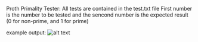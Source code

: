 Proth Primality Tester: 
All tests are contained in the test.txt file
First number is the number to be tested and the sencond number
is the expected result (0 for non-prime, and 1 for prime)

example output:
![alt text](https://drive.google.com/file/d/1lGipXp9nmb2G8oq4mo1otoPPJkILsxfW/view?usp=sharing)
